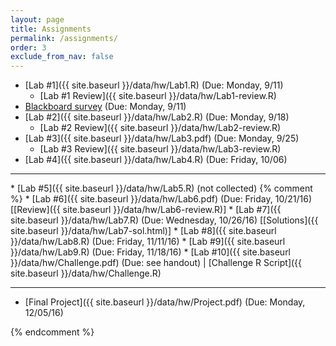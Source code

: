 ```yaml
---
layout: page
title: Assignments 
permalink: /assignments/
order: 3
exclude_from_nav: false
---
```


* [Lab #1]({{ site.baseurl }}/data/hw/Lab1.R) (Due: Monday, 9/11) 
    * [Lab #1 Review]({{ site.baseurl }}/data/hw/Lab1-review.R) 
* [Blackboard survey](https://ct-ecsu.blackboard.com/webapps/login/) (Due: Monday, 9/11)
* [Lab #2]({{ site.baseurl }}/data/hw/Lab2.R) (Due: Monday, 9/18) 
    * [Lab #2 Review]({{ site.baseurl }}/data/hw/Lab2-review.R) 
* [Lab #3]({{ site.baseurl }}/data/hw/Lab3.pdf) (Due: Monday, 9/25) 
    * [Lab #3 Review]({{ site.baseurl }}/data/hw/Lab3-review.R) 
* [Lab #4]({{ site.baseurl }}/data/hw/Lab4.R) (Due: Friday, 10/06) 
<hr>
* [Lab #5]({{ site.baseurl }}/data/hw/Lab5.R) (not collected) 
{% comment %}
* [Lab #6]({{ site.baseurl }}/data/hw/Lab6.pdf) (Due: Friday, 10/21/16)
[[Review]({{ site.baseurl }}/data/hw/Lab6-review.R)] 
* [Lab #7]({{ site.baseurl }}/data/hw/Lab7.R) (Due: Wednesday, 10/26/16) 
[[Solutions]({{ site.baseurl }}/data/hw/Lab7-sol.html)] 
* [Lab #8]({{ site.baseurl }}/data/hw/Lab8.R) (Due: Friday, 11/11/16) 
* [Lab #9]({{ site.baseurl }}/data/hw/Lab9.R) (Due: Friday, 11/18/16) 
* [Lab #10]({{ site.baseurl }}/data/hw/Challenge.pdf) (Due: see handout) | 
	[Challenge R Script]({{ site.baseurl }}/data/hw/Challenge.R)

***
* [Final Project]({{ site.baseurl }}/data/hw/Project.pdf) (Due: Monday, 12/05/16) 
 
{% endcomment %}
